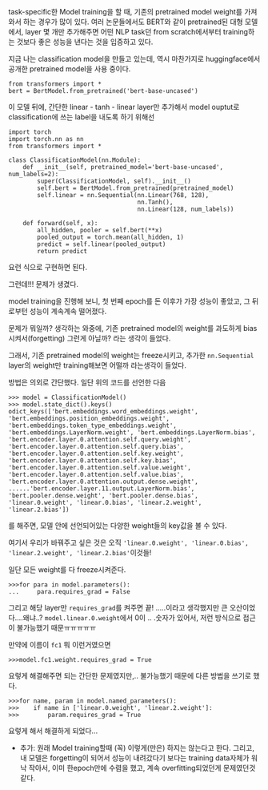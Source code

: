 task-specific한 Model training을 할 때, 기존의 pretrained model weight를
가져와서 하는 경우가 많이 있다.
여러 논문들에서도 BERT와 같이 pretrained된 대형 모델에서, layer 몇 개만
추가해주면 어떤 NLP task던 from scratch에서부터 training하는 것보다
좋은 성능을 낸다는 것을 입증하고 있다.

지금 나는 classification model을 만들고 있는데, 역시 마찬가지로
huggingface에서 공개한 pretrained model을 사용 중이다.
```
from transformers import *
bert = BertModel.from_pretrained('bert-base-uncased')
```
이 모델 뒤에, 간단한 linear - tanh - linear layer만 추가해서
model ouptut로 classification에 쓰는 label을 내도록 하기 위해선
```
import torch
import torch.nn as nn
from transformers import *

class ClassificationModel(nn.Module):
    def __init__(self, pretrained_model='bert-base-uncased', num_labels=2):
        super(ClassificationModel, self).__init__()
        self.bert = BertModel.from_pretrained(pretrained_model)
        self.linear = nn.Sequential(nn.Linear(768, 128),
                                    nn.Tanh(),
                                    nn.Linear(128, num_labels))

    def forward(self, x):
        all_hidden, pooler = self.bert(**x)
        pooled_output = torch.mean(all_hidden, 1)
        predict = self.linear(pooled_output)
        return predict
```

요런 식으로 구현하면 된다.

그런데!!! 문제가 생겼다.

model training을 진행해 보니, 첫 번째 epoch를 돈 이후가 가장 성능이 좋았고,
그 뒤로부턴 성능이 계속계속 떨어졌다.

문제가 뭐일까? 생각하는 와중에,
기존 pretrained model의 weight를 과도하게 bias시켜서(forgetting) 그런게 아닐까? 라는 생각이 들었다.

그래서, 기존 pretrained model의 weight는 freeze시키고, 추가한 `nn.Sequential` layer의
weight만 training해보면 어떨까 라는생각이 들었다.

방법은 의외로 간단했다.
일단 위의 코드를 선언한 다음
```
>>> model = ClassificationModel()
>>> model.state_dict().keys()
odict_keys(['bert.embeddings.word_embeddings.weight', 'bert.embeddings.position_embeddings.weight', 'bert.embeddings.token_type_embeddings.weight', 'bert.embeddings.LayerNorm.weight', 'bert.embeddings.LayerNorm.bias', 'bert.encoder.layer.0.attention.self.query.weight', 'bert.encoder.layer.0.attention.self.query.bias', 'bert.encoder.layer.0.attention.self.key.weight', 'bert.encoder.layer.0.attention.self.key.bias', 'bert.encoder.layer.0.attention.self.value.weight', 'bert.encoder.layer.0.attention.self.value.bias', 'bert.encoder.layer.0.attention.output.dense.weight',
......'bert.encoder.layer.11.output.LayerNorm.bias', 'bert.pooler.dense.weight', 'bert.pooler.dense.bias', 'linear.0.weight', 'linear.0.bias', 'linear.2.weight', 'linear.2.bias'])
```

를 해주면, 모델 안에 선언되어있는 다양한 weight들의 key값을 볼 수 있다.

여기서 우리가 바꿔주고 싶은 것은 오직 `'linear.0.weight', 'linear.0.bias', 'linear.2.weight', 'linear.2.bias'`이것들!

일단 모든 weight를 다 freeze시켜준다.
```
>>>for para in model.parameters():
...     para.requires_grad = False
```

그리고 해당 layer만 `requires_grad`를 켜주면 끝!
.....이라고 생각했지만 큰 오산이었다....왜냐..? 
`model.linear.0.weight`에서 0이 .. .숫자가 있어서, 저런 방식으로 접근이 불가능했기 때문ㅠㅠㅠㅠㅠ

만약에 이름이 `fc1` 뭐 이런거였으면
```
>>>model.fc1.weight.requires_grad = True
```
요렇게 해결해주면 되는 간단한 문제였지만,.. 불가능했기 때문에 다른 방법을 쓰기로 했다.

```
>>>for name, param in model.named_parameters():
>>>    if name in ['linear.0.weight', 'linear.2.weight']:
>>>        param.requires_grad = True
```
요렇게 해서 해결하게 되었다...
* 추가: 원래 Model training할때 (꼭) 이렇게(만은) 하지는 않는다고 한다. 그리고, 내 모델은 forgetting이 되어서 성능이 내려갔다기 보다는 training data자체가 워낙 작아서,
이미 한epoch만에 수렴을 했고, 계속 overfitting되었던게 문제였던것같다.
